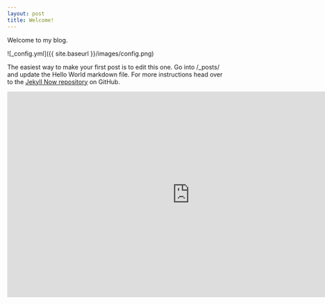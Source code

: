 ```yaml
---
layout: post
title: Welcome!
---
```


Welcome to my blog.

![_config.yml]({{ site.baseurl }}/images/config.png)

The easiest way to make your first post is to edit this one. Go into /_posts/ and update the Hello World markdown file. For more instructions head over to the [Jekyll Now repository](https://github.com/barryclark/jekyll-now) on GitHub.

<iframe width="840" height="473" src="https://www.youtube.com/embed/wki0BqlztCo" frameborder="0" allowfullscreen></iframe>
